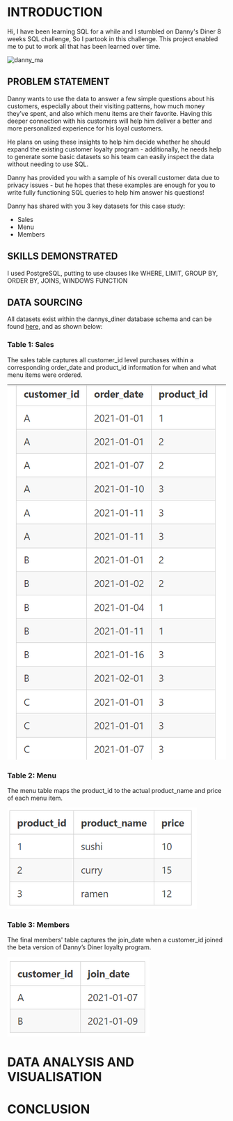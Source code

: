 # INTRODUCTION
Hi, I have been learning SQL for a while and I stumbled on Danny's Diner 8 weeks SQL challenge, So I partook in this challenge. This project enabled me to put to work all that has been learned over time. 

![danny_ma](https://user-images.githubusercontent.com/124166777/234722807-6bb3cd42-0af0-4bc1-a36a-ed8f7784689f.png)


## PROBLEM STATEMENT
Danny wants to use the data to answer a few simple questions about his customers, especially about their visiting patterns, how much money they’ve spent, and also which menu items are their favorite. Having this deeper connection with his customers will help him deliver a better and more personalized experience for his loyal customers.

He plans on using these insights to help him decide whether he should expand the existing customer loyalty program - additionally, he needs help to generate some basic datasets so his team can easily inspect the data without needing to use SQL.

Danny has provided you with a sample of his overall customer data due to privacy issues - but he hopes that these examples are enough for you to write fully functioning SQL queries to help him answer his questions!

Danny has shared with you 3 key datasets for this case study:
- Sales
- Menu
- Members 

## SKILLS DEMONSTRATED
I used PostgreSQL, putting to use clauses like WHERE, LIMIT, GROUP BY, ORDER BY, JOINS, WINDOWS FUNCTION 

## DATA SOURCING
 All datasets exist within the dannys_diner database schema and can be found [here](https://8weeksqlchallenge.com/case-study-1/), and as shown below:



 
### Table 1: Sales
 
 The sales table captures all customer_id level purchases within a corresponding order_date and product_id information for when and what menu items were ordered. 
 
![](2.png)
 
 ### Table 2: Menu

The menu table maps the product_id to the actual product_name and price of each menu item.

![](3.png)

### Table 3: Members

The final members' table captures the join_date when a customer_id joined the beta version of Danny’s Diner loyalty program.

![](4.PNG)
 

 








			
# DATA ANALYSIS AND VISUALISATION
# CONCLUSION
